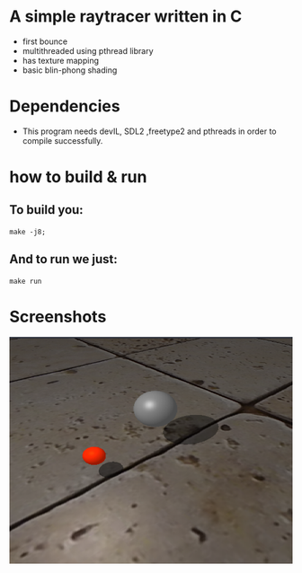 # A simple raytracer written in C
- first bounce 
- multithreaded using pthread library
- has texture mapping
- basic blin-phong shading 

# Dependencies 
- This program needs devIL, SDL2 ,freetype2 and pthreads in order to compile successfully.

# how to build & run

## To build you:
```
make -j8;
```

## And to run we just: 
```
make run
```

# Screenshots
<img src="./screenshots/Screenshot%20from%202020-08-16%2002-44-41.png"/>
